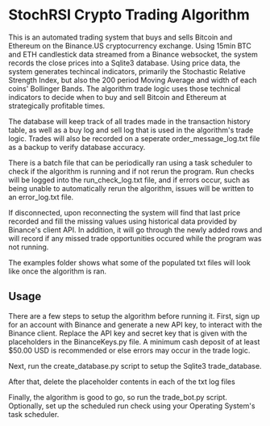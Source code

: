 # StochRSI Crypto Trading Algorithm
This is an automated trading system that buys and sells 
Bitcoin and Ethereum on the Binance.US cryptocurrency exchange.
Using 15min BTC and ETH candlestick data streamed from a Binance websocket,
the system records the close prices into a Sqlite3 database.
Using price data, the system generates techincal indicators,
primarily the Stochastic Relative Strength Index, but also the 200 period
Moving Average and width of each coins' Bollinger Bands. 
The algorithm trade logic uses those technical indicators to
decide when to buy and sell Bitcoin and Ethereum at strategically profitable times.

The database will keep track of all trades made in the transaction history table,
as well as a buy log and sell log that is used in the algorithm's trade logic.
Trades will also be recorded on a seperate order_message_log.txt file
as a backup to verify database accuracy.

There is a batch file that can be periodically ran using a task scheduler
to check if the algorithm is running and if not rerun the program.
Run checks will be logged into the run_check_log.txt file,
and if errors occur, such as being unable to automatically rerun the algorithm,
issues will be written to an error_log.txt file.

If disconnected, upon reconnecting the system will find that last price recorded
and fill the missing values using historical data provided by Binance's client API.
In addition, it will go through the newly added rows and will record
if any missed trade opportunities occured while the program was not running.

The examples folder shows what some of the populated txt files will look like
once the algorithm is ran.

## Usage
There are a few steps to setup the algorithm before running it.
First, sign up for an account with Binance and generate a new
API key, to interact with the Binance client. Replace the API key and secret key
that is given with the placeholders in the BinanceKeys.py file.
A minimum cash deposit of at least $50.00 USD is recommended or else
errors may occur in the trade logic. 

Next, run the create_database.py script to setup the Sqlite3 trade_database.

After that, delete the placeholder contents in each of the txt log files

Finally, the algorithm is good to go, so run the trade_bot.py script.
Optionally, set up the scheduled run check using your Operating System's
task scheduler.
